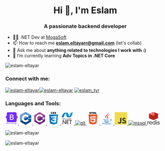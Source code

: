 <h1 align="center">Hi 👋, I'm Eslam</h1>
<h3 align="center">A passionate backend developer</h3>

- 👷‍♂️ .NET Dev at [MogaSoft](http://mogasoft.net/)
- 📫 How to reach me **eslam.eltayarr@gmail.com** (let's collab)
- 💬 Ask me about **anything related to technologies I work with :)**
- 🌱 I’m currently learning **Adv Topics in .NET Core**

<p align="left"> <img src="https://komarev.com/ghpvc/?username=eslam-eltayar&label=Profile%20views&color=0e75b6&style=flat" alt="eslam-eltayar" /> </p>

<h3 align="left">Connect with me:</h3>
<p align="left">
<a href="https://www.facebook.com/eltayarrrrrr" target="blank"><img align="center" src="https://raw.githubusercontent.com/rahuldkjain/github-profile-readme-generator/master/src/images/icons/Social/facebook.svg" alt="eslam-eltayar" height="30" width="40" /></a><a href="https://www.linkedin.com/in/eslam-eltayar-dotnet/" target="blank"><img align="center" src="https://raw.githubusercontent.com/rahuldkjain/github-profile-readme-generator/master/src/images/icons/Social/linked-in-alt.svg" alt="eslam-eltayar" height="30" width="40" /></a>
<a href="https://instagram.com/eslam_tyr" target="blank"><img align="center" src="https://raw.githubusercontent.com/rahuldkjain/github-profile-readme-generator/master/src/images/icons/Social/instagram.svg" alt="eslam_tyr" height="30" width="40" /></a>



<h3 align="left">Languages and Tools:</h3>

<p align="left"> 
<a href="https://getbootstrap.com" target="_blank" rel="noreferrer"> <img src="https://raw.githubusercontent.com/devicons/devicon/master/icons/bootstrap/bootstrap-plain-wordmark.svg" alt="bootstrap" width="40" height="40"/> </a> <a href="https://www.w3schools.com/cpp/" target="_blank" rel="noreferrer"> <img src="https://raw.githubusercontent.com/devicons/devicon/master/icons/cplusplus/cplusplus-original.svg" alt="cplusplus" width="40" height="40"/> </a> <a href="https://www.w3schools.com/cs/" target="_blank" rel="noreferrer"> <img src="https://raw.githubusercontent.com/devicons/devicon/master/icons/csharp/csharp-original.svg" alt="csharp" width="40" height="40"/> </a> <a href="https://www.w3schools.com/css/" target="_blank" rel="noreferrer"> <img src="https://raw.githubusercontent.com/devicons/devicon/master/icons/css3/css3-original-wordmark.svg" alt="css3" width="40" height="40"/> </a> <a href="https://dotnet.microsoft.com/" target="_blank" rel="noreferrer"> <img src="https://raw.githubusercontent.com/devicons/devicon/master/icons/dot-net/dot-net-original-wordmark.svg" alt="dotnet" width="40" height="40"/> </a> <a href="https://git-scm.com/" target="_blank" rel="noreferrer"> <img src="https://www.vectorlogo.zone/logos/git-scm/git-scm-icon.svg" alt="git" width="40" height="40"/> </a> <a href="https://www.w3.org/html/" target="_blank" rel="noreferrer"> <img src="https://raw.githubusercontent.com/devicons/devicon/master/icons/html5/html5-original-wordmark.svg" alt="html5" width="40" height="40"/> </a> <a href="https://www.java.com" target="_blank" rel="noreferrer"> <img src="https://raw.githubusercontent.com/devicons/devicon/master/icons/java/java-original.svg" alt="java" width="40" height="40"/> </a> <a href="https://developer.mozilla.org/en-US/docs/Web/JavaScript" target="_blank" rel="noreferrer"> <img src="https://raw.githubusercontent.com/devicons/devicon/master/icons/javascript/javascript-original.svg" alt="javascript" width="40" height="40"/> </a> <a href="https://www.microsoft.com/en-us/sql-server" target="_blank" rel="noreferrer"> <img src="https://www.svgrepo.com/show/303229/microsoft-sql-server-logo.svg" alt="mssql" width="40" height="40"/> </a> <a href="https://redis.io" target="_blank" rel="noreferrer"> <img src="https://raw.githubusercontent.com/devicons/devicon/master/icons/redis/redis-original-wordmark.svg" alt="redis" width="40" height="40"/> </a> </p>

</p>

<p>&nbsp;<img align="left" src="https://github-readme-stats.vercel.app/api?username=eslam-eltayar&show_icons=true&locale=en" alt="eslam-eltayar" /></p>
<p><img align="center" src="https://github-readme-stats.vercel.app/api/top-langs?username=eslam-eltayar&show_icons=true&locale=en&layout=compact" alt="eslam-eltayar" /></p>

</p>


